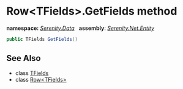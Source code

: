 # Row&lt;TFields&gt;.GetFields method
**namespace:** *[Serenity.Data](../../README.md#serenity.data-namespace)*   **assembly**: *[Serenity.Net.Entity](../../README.md)*

```csharp
public TFields GetFields()
```

## See Also

* class [TFields](../Serenity.Net.Entity/../Row-1.TFields.md)
* class [Row&lt;TFields&gt;](../Row-1.md)